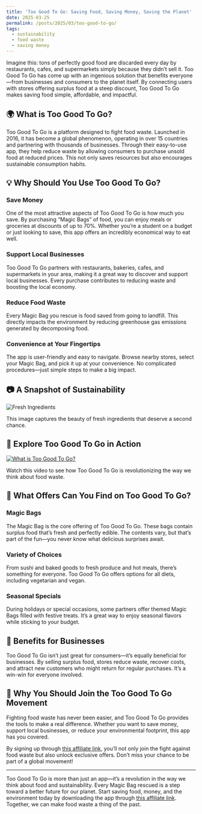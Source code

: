 ```yaml
---
title: 'Too Good To Go: Saving Food, Saving Money, Saving the Planet'
date: 2025-03-25
permalink: /posts/2025/03/too-good-to-go/
tags:
  - sustainability
  - food waste
  - saving money
---
```


Imagine this: tons of perfectly good food are discarded every day by restaurants, cafes, and supermarkets simply because they didn’t sell it. Too Good To Go has come up with an ingenious solution that benefits everyone—from businesses and consumers to the planet itself. By connecting users with stores offering surplus food at a steep discount, Too Good To Go makes saving food simple, affordable, and impactful.

## 🌍 What is Too Good To Go?

Too Good To Go is a platform designed to fight food waste. Launched in 2016, it has become a global phenomenon, operating in over 15 countries and partnering with thousands of businesses. Through their easy-to-use app, they help reduce waste by allowing consumers to purchase unsold food at reduced prices. This not only saves resources but also encourages sustainable consumption habits.

## 💡 Why Should You Use Too Good To Go?

### Save Money
One of the most attractive aspects of Too Good To Go is how much you save. By purchasing “Magic Bags” of food, you can enjoy meals or groceries at discounts of up to 70%. Whether you’re a student on a budget or just looking to save, this app offers an incredibly economical way to eat well.

### Support Local Businesses
Too Good To Go partners with restaurants, bakeries, cafes, and supermarkets in your area, making it a great way to discover and support local businesses. Every purchase contributes to reducing waste and boosting the local economy.

### Reduce Food Waste
Every Magic Bag you rescue is food saved from going to landfill. This directly impacts the environment by reducing greenhouse gas emissions generated by decomposing food.

### Convenience at Your Fingertips
The app is user-friendly and easy to navigate. Browse nearby stores, select your Magic Bag, and pick it up at your convenience. No complicated procedures—just simple steps to make a big impact.

## 📷 A Snapshot of Sustainability

![Fresh Ingredients](https://source.unsplash.com/800x400/?food)

This image captures the beauty of fresh ingredients that deserve a second chance.

## 🎥 Explore Too Good To Go in Action

[![What is Too Good To Go?](https://img.youtube.com/vi/dQw4w9WgXcQ/0.jpg)](https://www.youtube.com/watch?v=dQw4w9WgXcQ)

Watch this video to see how Too Good To Go is revolutionizing the way we think about food waste.

## 🍲 What Offers Can You Find on Too Good To Go?

### Magic Bags
The Magic Bag is the core offering of Too Good To Go. These bags contain surplus food that’s fresh and perfectly edible. The contents vary, but that’s part of the fun—you never know what delicious surprises await.

### Variety of Choices
From sushi and baked goods to fresh produce and hot meals, there’s something for everyone. Too Good To Go offers options for all diets, including vegetarian and vegan.

### Seasonal Specials
During holidays or special occasions, some partners offer themed Magic Bags filled with festive treats. It’s a great way to enjoy seasonal flavors while sticking to your budget.

## 🌟 Benefits for Businesses

Too Good To Go isn’t just great for consumers—it’s equally beneficial for businesses. By selling surplus food, stores reduce waste, recover costs, and attract new customers who might return for regular purchases. It’s a win-win for everyone involved.

## 🚀 Why You Should Join the Too Good To Go Movement

Fighting food waste has never been easier, and Too Good To Go provides the tools to make a real difference. Whether you want to save money, support local businesses, or reduce your environmental footprint, this app has you covered.

By signing up through [this affiliate link](https://bit.ly/toogoodtogoo), you’ll not only join the fight against food waste but also unlock exclusive offers. Don’t miss your chance to be part of a global movement!

---

Too Good To Go is more than just an app—it’s a revolution in the way we think about food and sustainability. Every Magic Bag rescued is a step toward a better future for our planet. Start saving food, money, and the environment today by downloading the app through [this affiliate link](https://bit.ly/toogoodtogoo). Together, we can make food waste a thing of the past.
